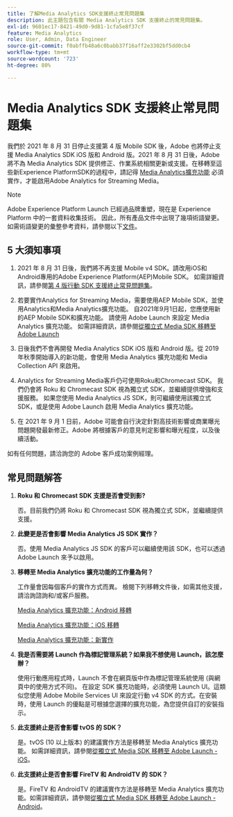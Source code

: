 ```yaml
---
title: 了解Media Analytics SDK支援終止常見問題集
description: 此主題包含有關 Media Analytics SDK 支援終止的常見問題集。
exl-id: 9601ec17-8421-49d0-9d81-1cfa5e8f37cf
feature: Media Analytics
role: User, Admin, Data Engineer
source-git-commit: f0abffb48a6c0babb37f16aff2e3302bf5dd0cb4
workflow-type: tm+mt
source-wordcount: '723'
ht-degree: 80%

---
```


# Media Analytics SDK 支援終止常見問題集

我們於 2021 年 8 月 31 日停止支援第 4 版 Mobile SDK 後，Adobe 也將停止支援 Media Analytics SDK iOS 版和 Android 版。2021 年 8 月 31 日後，Adobe 將不為 Media Analytics SDK 提供修正、作業系統相關更新或支援。在移轉至這些新Experience PlatformSDK的過程中，請記得 [Media Analytics擴充功能](https://aep-sdks.gitbook.io/docs/using-mobile-extensions/adobe-media-analytics) 必須實作，才能啟用Adobe Analytics for Streaming Media。

>[!NOTE]
>Adobe Experience Platform Launch 已經過品牌重塑，現在是 Experience Platform 中的一套資料收集技術。 因此，所有產品文件中出現了幾項術語變更。 如需術語變更的彙整參考資料，請參閱以下[文件](https://experienceleague.adobe.com/docs/experience-platform/tags/term-updates.html?lang=en)。


## 5 大須知事項

1. 2021 年 8 月 31 日後，我們將不再支援 Mobile v4 SDK。請改用iOS和Android專用的Adobe Experience Platform(AEP)Mobile SDK。 如需詳細資訊，請參閱[第 4 版行動 SDK 支援終止常見問題集](https://aep-sdks.gitbook.io/docs/version-4-sdk-end-of-support-faq)。

1. 若要實作Analytics for Streaming Media，需要使用AEP Mobile SDK，並使用Analytics和Media Analytics擴充功能。 自2021年9月1日起，您應使用新的AEP Mobile SDK和擴充功能。  請使用 Adobe Launch 來設定 Media Analytics 擴充功能。  如需詳細資訊，請參閱[從獨立式 Media SDK 移轉至 Adobe Launch](https://experienceleague.adobe.com/docs/media-analytics/using/sdk-implement/sdk-to-launch/sdk-to-launch-migration.html)

1. 日後我們不會再開發 Media Analytics SDK iOS 版和 Android 版。從 2019 年秋季開始導入的新功能，會使用 Media Analytics 擴充功能和 Media Collection API 來啟用。

1. Analytics for Streaming Media客戶仍可使用Roku和Chromecast SDK。 我們仍會將 Roku 和 Chromecast SDK 視為獨立式 SDK，並繼續提供增強和支援服務。  如果您使用 Media Analytics JS SDK，則可繼續使用該獨立式 SDK，或是使用 Adobe Launch 啟用 Media Analytics 擴充功能。

1. 在 2021 年 9 月 1 日前，Adobe 可能會自行決定針對高技術影響或商業曝光問題開發最新修正。Adobe 將根據客戶的意見判定影響和曝光程度，以及後續活動。

如有任何問題，請洽詢您的 Adobe 客戶成功案例經理。

## 常見問題解答

1. **Roku 和 Chromecast SDK 支援是否會受到影?**

   否。目前我們仍將 Roku 和 Chromecast SDK 視為獨立式 SDK，並繼續提供支援。&#x200B;
1. **此變更是否會影響 Media Analytics JS SDK 實作？**

   否。使用 Media Analytics JS SDK 的客戶可以繼續使用該 SDK，也可以透過 Adobe Launch 來予以啟用。
&#x200B;
1. **移轉至 Media Analytics 擴充功能的工作量為何？**

   工作量會因每個客戶的實作方式而異。  檢閱下列移轉文件後，如需其他支援，請洽詢諮詢和/或客戶服務。

   [Media Analytics 擴充功能：Android 移轉](https://experienceleague.adobe.com/docs/media-analytics/using/sdk-implement/sdk-to-launch/sdk-to-launch-migration-platforms/sdk-to-launch-migration-android.html)

   [Media Analytics 擴充功能：iOS 移轉](https://experienceleague.adobe.com/docs/media-analytics/using/sdk-implement/sdk-to-launch/sdk-to-launch-migration-platforms/sdk-to-launch-migration-ios.html)

   [Media Analytics 擴充功能：新實作](https://aep-sdks.gitbook.io/docs/using-mobile-extensions/adobe-media-analytics)

1. **我是否需要將 Launch 作為標記管理系統？如果我不想使用 Launch，該怎麼辦？**

   使用行動應用程式時，Launch 不會在網頁版中作為標記管理系統使用 (與網頁中的使用方式不同)。  在設定 SDK 擴充功能時，必須使用 Launch UI。這類似您使用 Adobe Mobile Services UI 來設定行動 v4 SDK 的方式。在安裝時，使用 Launch 的優點是可根據您選擇的擴充功能，為您提供自訂的安裝指示。

1. **此支援終止是否會影響 tvOS 的 SDK？**

   是。tvOS (10 以上版本) 的建議實作方法是移轉至 Media Analytics 擴充功能。  如需詳細資訊，請參閱[從獨立式 Media SDK 移轉至 Adobe Launch - iOS](https://experienceleague.adobe.com/docs/media-analytics/using/sdk-implement/sdk-to-launch/sdk-to-launch-migration-platforms/sdk-to-launch-migration-ios.html)。

1. **此支援終止是否會影響 FireTV 和 AndroidTV 的 SDK&#x200B;？**

   是。FireTV 和 AndroidTV 的建議實作方法是移轉至 Media Analytics 擴充功能。如需詳細資訊，請參閱[從獨立式 Media SDK 移轉至 Adobe Launch - Android](https://experienceleague.adobe.com/docs/media-analytics/using/sdk-implement/sdk-to-launch/sdk-to-launch-migration-platforms/sdk-to-launch-migration-android.html)。
